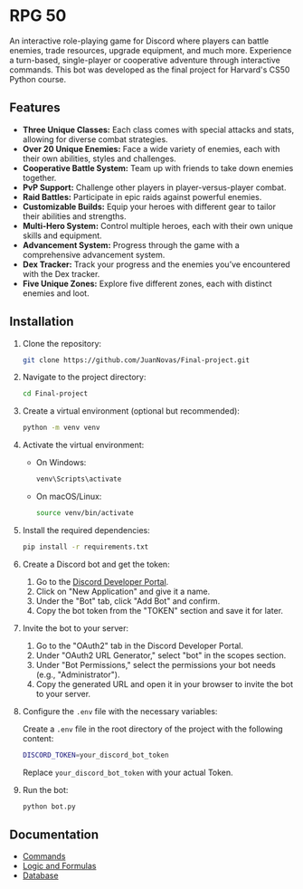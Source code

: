 # RPG 50
An interactive role-playing game for Discord where players can battle enemies, trade resources, upgrade equipment, and much more. Experience a turn-based, single-player or cooperative adventure through interactive commands. This bot was developed as the final project for Harvard's CS50 Python course.

## Features

- **Three Unique Classes:** Each class comes with special attacks and stats, allowing for diverse combat strategies.
- **Over 20 Unique Enemies:** Face a wide variety of enemies, each with their own abilities, styles and challenges.
- **Cooperative Battle System:** Team up with friends to take down enemies together.
- **PvP Support:** Challenge other players in player-versus-player combat.
- **Raid Battles:** Participate in epic raids against powerful enemies.
- **Customizable Builds:** Equip your heroes with different gear to tailor their abilities and strengths.
- **Multi-Hero System:** Control multiple heroes, each with their own unique skills and equipment.
- **Advancement System:** Progress through the game with a comprehensive advancement system.
- **Dex Tracker:** Track your progress and the enemies you’ve encountered with the Dex tracker.
- **Five Unique Zones:** Explore five different zones, each with distinct enemies and loot.

## Installation

1. Clone the repository:
    ```bash
    git clone https://github.com/JuanNovas/Final-project.git
    ```

2. Navigate to the project directory:
    ```bash
    cd Final-project
    ```

3. Create a virtual environment (optional but recommended):
    ```bash
    python -m venv venv
    ```

4. Activate the virtual environment:

   - On Windows:
       ```bash
     venv\Scripts\activate
     ```

   - On macOS/Linux:
       ```bash
     source venv/bin/activate
     ```

5. Install the required dependencies:
    ```bash
   pip install -r requirements.txt
   ```

6. Create a Discord bot and get the token:
   1. Go to the [Discord Developer Portal](https://discord.com/developers/applications).
   2. Click on "New Application" and give it a name.
   3. Under the "Bot" tab, click "Add Bot" and confirm.
   4. Copy the bot token from the "TOKEN" section and save it for later.

7. Invite the bot to your server:
   1. Go to the "OAuth2" tab in the Discord Developer Portal.
   2. Under "OAuth2 URL Generator," select "bot" in the scopes section.
   3. Under "Bot Permissions," select the permissions your bot needs (e.g., "Administrator").
   4. Copy the generated URL and open it in your browser to invite the bot to your server.

8. Configure the `.env` file with the necessary variables:

   Create a `.env` file in the root directory of the project with the following content:
    ```bash
    DISCORD_TOKEN=your_discord_bot_token
    ```

   Replace `your_discord_bot_token` with your actual Token.

9. Run the bot:
    ```bash
   python bot.py
    ```


## Documentation
- [Commands](docs/Commands.md)
- [Logic and Formulas](docs/Logic_and_formulas.md)
- [Database](docs/Database.md)